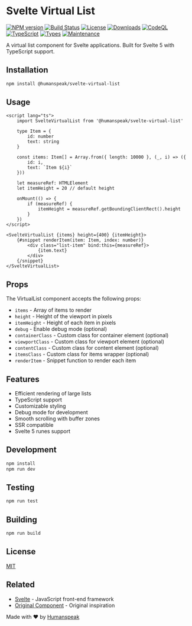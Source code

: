# Svelte Virtual List

[![NPM version](https://img.shields.io/npm/v/@humanspeak/svelte-virtual-list.svg)](https://www.npmjs.com/package/@humanspeak/svelte-virtual-list)
[![Build Status](https://github.com/humanspeak/svelte-virtual-list/actions/workflows/npm-publish.yml/badge.svg)](https://github.com/humanspeak/svelte-virtual-list/actions/workflows/npm-publish.yml)
[![License](https://img.shields.io/npm/l/@humanspeak/svelte-virtual-list.svg)](https://github.com/humanspeak/svelte-virtual-list/blob/main/LICENSE)
[![Downloads](https://img.shields.io/npm/dm/@humanspeak/svelte-virtual-list.svg)](https://www.npmjs.com/package/@humanspeak/svelte-virtual-list)
[![CodeQL](https://github.com/humanspeak/svelte-virtual-list/actions/workflows/codeql.yml/badge.svg)](https://github.com/humanspeak/svelte-virtual-list/actions/workflows/codeql.yml)
[![TypeScript](https://img.shields.io/badge/%3C%2F%3E-TypeScript-%230074c1.svg)](http://www.typescriptlang.org/)
[![Types](https://img.shields.io/npm/types/@humanspeak/svelte-virtual-list.svg)](https://www.npmjs.com/package/@humanspeak/svelte-virtual-list)
[![Maintenance](https://img.shields.io/badge/Maintained%3F-yes-green.svg)](https://github.com/humanspeak/svelte-virtual-list/graphs/commit-activity)

A virtual list component for Svelte applications. Built for Svelte 5 with TypeScript support.

## Installation

```bash
npm install @humanspeak/svelte-virtual-list
```

## Usage

```svelte
<script lang="ts">
    import SvelteVirtualList from '@humanspeak/svelte-virtual-list'

    type Item = {
        id: number
        text: string
    }

    const items: Item[] = Array.from({ length: 10000 }, (_, i) => ({
        id: i,
        text: `Item ${i}`
    }))

    let measureRef: HTMLElement
    let itemHeight = 20 // default height

    onMount(() => {
        if (measureRef) {
            itemHeight = measureRef.getBoundingClientRect().height
        }
    })
</script>

<SvelteVirtualList {items} height={400} {itemHeight}>
    {#snippet renderItem(item: Item, index: number)}
        <div class="list-item" bind:this={measureRef}>
            {item.text}
        </div>
    {/snippet}
</SvelteVirtualList>
```

## Props

The VirtualList component accepts the following props:

- `items` - Array of items to render
- `height` - Height of the viewport in pixels
- `itemHeight` - Height of each item in pixels
- `debug` - Enable debug mode (optional)
- `containerClass` - Custom class for container element (optional)
- `viewportClass` - Custom class for viewport element (optional)
- `contentClass` - Custom class for content element (optional)
- `itemsClass` - Custom class for items wrapper (optional)
- `renderItem` - Snippet function to render each item

## Features

- Efficient rendering of large lists
- TypeScript support
- Customizable styling
- Debug mode for development
- Smooth scrolling with buffer zones
- SSR compatible
- Svelte 5 runes support

## Development

```bash
npm install
npm run dev
```

## Testing

```bash
npm run test
```

## Building

```bash
npm run build
```

## License

[MIT](LICENSE)

## Related

- [Svelte](https://svelte.dev) - JavaScript front-end framework
- [Original Component](https://github.com/pablo-abc/svelte-virtual-list) - Original inspiration

Made with ♥ by [Humanspeak](https://humanspeak.com)
